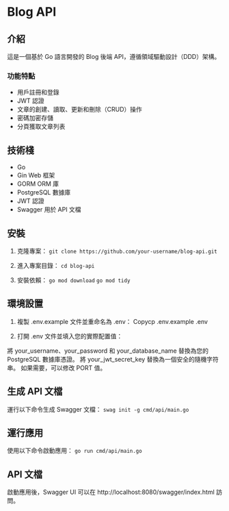 # Blog API
## 介紹
這是一個基於 Go 語言開發的 Blog 後端 API，遵循領域驅動設計（DDD）架構。

### 功能特點

- 用戶註冊和登錄
- JWT 認證
- 文章的創建、讀取、更新和刪除（CRUD）操作
- 密碼加密存儲
- 分頁獲取文章列表

## 技術棧

- Go
- Gin Web 框架
- GORM ORM 庫
- PostgreSQL 數據庫
- JWT 認證
- Swagger 用於 API 文檔

## 安裝

1. 克隆專案：
```git clone https://github.com/your-username/blog-api.git```

2. 進入專案目錄：
```cd blog-api```

3. 安裝依賴：
```go mod download```
```go mod tidy```


## 環境設置

1. 複製 .env.example 文件並重命名為 .env：
Copycp .env.example .env

2. 打開 .env 文件並填入您的實際配置值：

將 your_username、your_password 和 your_database_name 替換為您的 PostgreSQL 數據庫憑證。
將 your_jwt_secret_key 替換為一個安全的隨機字符串。
如果需要，可以修改 PORT 值。

## 生成 API 文檔
運行以下命令生成 Swagger 文檔：
```swag init -g cmd/api/main.go```
## 運行應用
使用以下命令啟動應用：
```go run cmd/api/main.go```
## API 文檔
啟動應用後，Swagger UI 可以在 http://localhost:8080/swagger/index.html 訪問。
